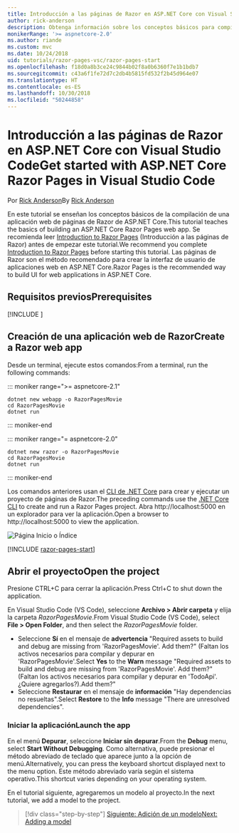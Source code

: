 ```yaml
---
title: Introducción a las páginas de Razor en ASP.NET Core con Visual Studio Code
author: rick-anderson
description: Obtenga información sobre los conceptos básicos para compilar una aplicación web de páginas de Razor de ASP.NET Core con Visual Studio Code.
monikerRange: '>= aspnetcore-2.0'
ms.author: riande
ms.custom: mvc
ms.date: 10/24/2018
uid: tutorials/razor-pages-vsc/razor-pages-start
ms.openlocfilehash: f18d0a8b3ce24c9844b02f8a0b6360f7e1b1bdb7
ms.sourcegitcommit: c43a6f1fe72d7c2db4b5815fd532f2b45d964e07
ms.translationtype: HT
ms.contentlocale: es-ES
ms.lasthandoff: 10/30/2018
ms.locfileid: "50244858"
---
```

# <a name="get-started-with-aspnet-core-razor-pages-in-visual-studio-code"></a><span data-ttu-id="75468-103">Introducción a las páginas de Razor en ASP.NET Core con Visual Studio Code</span><span class="sxs-lookup"><span data-stu-id="75468-103">Get started with ASP.NET Core Razor Pages in Visual Studio Code</span></span>

<span data-ttu-id="75468-104">Por [Rick Anderson](https://twitter.com/RickAndMSFT)</span><span class="sxs-lookup"><span data-stu-id="75468-104">By [Rick Anderson](https://twitter.com/RickAndMSFT)</span></span>

<span data-ttu-id="75468-105">En este tutorial se enseñan los conceptos básicos de la compilación de una aplicación web de páginas de Razor de ASP.NET Core.</span><span class="sxs-lookup"><span data-stu-id="75468-105">This tutorial teaches the basics of building an ASP.NET Core Razor Pages web app.</span></span> <span data-ttu-id="75468-106">Se recomienda leer [Introduction to Razor Pages](xref:razor-pages/index) (Introducción a las páginas de Razor) antes de empezar este tutorial.</span><span class="sxs-lookup"><span data-stu-id="75468-106">We recommend you complete [Introduction to Razor Pages](xref:razor-pages/index) before starting this tutorial.</span></span> <span data-ttu-id="75468-107">Las páginas de Razor son el método recomendado para crear la interfaz de usuario de aplicaciones web en ASP.NET Core.</span><span class="sxs-lookup"><span data-stu-id="75468-107">Razor Pages is the recommended way to build UI for web applications in ASP.NET Core.</span></span>

## <a name="prerequisites"></a><span data-ttu-id="75468-108">Requisitos previos</span><span class="sxs-lookup"><span data-stu-id="75468-108">Prerequisites</span></span>

[!INCLUDE [](~/includes/net-core-prereqs-vscode.md)]

## <a name="create-a-razor-web-app"></a><span data-ttu-id="75468-109">Creación de una aplicación web de Razor</span><span class="sxs-lookup"><span data-stu-id="75468-109">Create a Razor web app</span></span>

<span data-ttu-id="75468-110">Desde un terminal, ejecute estos comandos:</span><span class="sxs-lookup"><span data-stu-id="75468-110">From a terminal, run the following commands:</span></span>

::: moniker range=">= aspnetcore-2.1"

```console
dotnet new webapp -o RazorPagesMovie
cd RazorPagesMovie
dotnet run
```

::: moniker-end

::: moniker range="= aspnetcore-2.0"

```console
dotnet new razor -o RazorPagesMovie
cd RazorPagesMovie
dotnet run
```

::: moniker-end

<span data-ttu-id="75468-111">Los comandos anteriores usan el [CLI de .NET Core](/dotnet/core/tools/dotnet) para crear y ejecutar un proyecto de páginas de Razor.</span><span class="sxs-lookup"><span data-stu-id="75468-111">The preceding commands use the [.NET Core CLI](/dotnet/core/tools/dotnet) to create and run a Razor Pages project.</span></span> <span data-ttu-id="75468-112">Abra http://localhost:5000 en un explorador para ver la aplicación.</span><span class="sxs-lookup"><span data-stu-id="75468-112">Open a browser to http://localhost:5000 to view the application.</span></span>

![Página Inicio o Índice](../razor-pages/razor-pages-start/_static/home.png)

[!INCLUDE [razor-pages-start](../../includes/RP/razor-pages-start.md)]

## <a name="open-the-project"></a><span data-ttu-id="75468-114">Abrir el proyecto</span><span class="sxs-lookup"><span data-stu-id="75468-114">Open the project</span></span>

<span data-ttu-id="75468-115">Presione CTRL+C para cerrar la aplicación.</span><span class="sxs-lookup"><span data-stu-id="75468-115">Press Ctrl+C to shut down the application.</span></span>

<span data-ttu-id="75468-116">En Visual Studio Code (VS Code), seleccione **Archivo > Abrir carpeta** y elija la carpeta *RazorPagesMovie*.</span><span class="sxs-lookup"><span data-stu-id="75468-116">From Visual Studio Code (VS Code), select **File > Open Folder**, and then select the *RazorPagesMovie* folder.</span></span>

- <span data-ttu-id="75468-117">Seleccione **Sí** en el mensaje de **advertencia** "Required assets to build and debug are missing from 'RazorPagesMovie'. Add them?" (Faltan los activos necesarios para compilar y depurar en 'RazorPagesMovie'.</span><span class="sxs-lookup"><span data-stu-id="75468-117">Select **Yes** to the **Warn** message "Required assets to build and debug are missing from 'RazorPagesMovie'.</span></span> <span data-ttu-id="75468-118">Add them?" (Faltan los activos necesarios para compilar y depurar en 'TodoApi'. ¿Quiere agregarlos?).</span><span class="sxs-lookup"><span data-stu-id="75468-118">Add them?"</span></span>
- <span data-ttu-id="75468-119">Seleccione **Restaurar** en el mensaje de **información** "Hay dependencias no resueltas".</span><span class="sxs-lookup"><span data-stu-id="75468-119">Select **Restore** to the **Info** message "There are unresolved dependencies".</span></span>

### <a name="launch-the-app"></a><span data-ttu-id="75468-120">Iniciar la aplicación</span><span class="sxs-lookup"><span data-stu-id="75468-120">Launch the app</span></span>

<span data-ttu-id="75468-121">En el menú **Depurar**, seleccione **Iniciar sin depurar**.</span><span class="sxs-lookup"><span data-stu-id="75468-121">From the **Debug** menu, select **Start Without Debugging**.</span></span> <span data-ttu-id="75468-122">Como alternativa, puede presionar el método abreviado de teclado que aparece junto a la opción de menú.</span><span class="sxs-lookup"><span data-stu-id="75468-122">Alternatively, you can press the keyboard shortcut displayed next to the menu option.</span></span> <span data-ttu-id="75468-123">Este método abreviado varía según el sistema operativo.</span><span class="sxs-lookup"><span data-stu-id="75468-123">This shortcut varies depending on your operating system.</span></span>

<span data-ttu-id="75468-124">En el tutorial siguiente, agregaremos un modelo al proyecto.</span><span class="sxs-lookup"><span data-stu-id="75468-124">In the next tutorial, we add a model to the project.</span></span> 

> [!div class="step-by-step"]
> [<span data-ttu-id="75468-125">Siguiente: Adición de un modelo</span><span class="sxs-lookup"><span data-stu-id="75468-125">Next: Adding a model</span></span>](xref:tutorials/razor-pages-vsc/model)  
